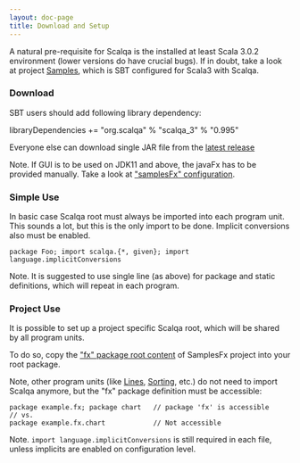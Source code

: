 ```yaml
---
layout: doc-page
title: Download and Setup
---
```


A natural pre-requisite for Scalqa is the installed at least Scala 3.0.2 environment (lower versions do have crucial bugs).
If in doubt, take a look at project [Samples](https://github.com/scalqa/samples), which is SBT configured for Scala3 with Scalqa. 

### Download

SBT users should add following library dependency:

libraryDependencies += "org.scalqa" % "scalqa_3" % "0.995"

Everyone else can download single JAR file from the [latest release](https://github.com/scalqa/scalqa/releases)

Note. If GUI is to be used on JDK11 and above, the javaFx has to be provided manually. 
Take a look at ["samplesFx" configuration](https://github.com/scalqa/samplesFx/blob/master/build.sbt). 

### Simple Use

In basic case Scalqa root must always be imported into each program unit. This sounds a lot, but this is the only import to be done. 
Implicit conversions also must be enabled. 
```
package Foo; import scalqa.{*, given}; import language.implicitConversions
```
Note. It is suggested to use single line (as above) for package and static definitions, which will repeat in each program.

### Project Use

It is possible to set up a project specific Scalqa root, which will be shared by all program units.

To do so, copy the ["fx" package root content](https://github.com/scalqa/samplesFx/blob/master/src/example/fx/package.scala) 
of SamplesFx project into your root package. 

Note, other program units (like 
[Lines](https://github.com/scalqa/samplesFx/blob/master/src/example/fx/chart/Lines.scala),
[Sorting](https://github.com/scalqa/samplesFx/blob/master/src/example/fx/table/Sorting.scala), etc.)
do not need to import Scalqa anymore, but the "fx" package definition must be accessible:

``` 
package example.fx; package chart   // package 'fx' is accessible
// vs.    
package example.fx.chart            // Not accessible    
```
Note. `import language.implicitConversions` is still required in each file, unless implicits are enabled on configuration level.
